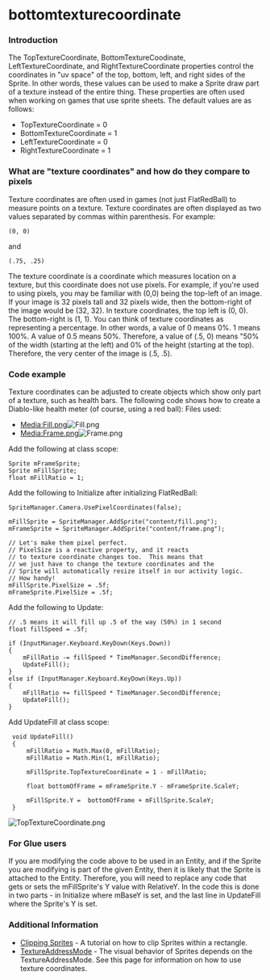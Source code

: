 # bottomtexturecoordinate

### Introduction

The TopTextureCoordinate, BottomTextureCoodinate, LeftTextureCoordinate, and RightTextureCoordinate properties control the coordinates in "uv space" of the top, bottom, left, and right sides of the Sprite. In other words, these values can be used to make a Sprite draw part of a texture instead of the entire thing. These properties are often used when working on games that use sprite sheets. The default values are as follows:

* TopTextureCoordinate = 0
* BottomTextureCoordinate = 1
* LeftTextureCoordinate = 0
* RightTextureCoordinate = 1

### What are "texture coordinates" and how do they compare to pixels

Texture coordinates are often used in games (not just FlatRedBall) to measure points on a texture. Texture coordinates are often displayed as two values separated by commas within parenthesis. For example:

```
(0, 0)
```

and

```
(.75, .25)
```

The texture coordinate is a coordinate which measures location on a texture, but this coordinate does not use pixels. For example, if you're used to using pixels, you may be familiar with (0,0) being the top-left of an image. If your image is 32 pixels tall and 32 pixels wide, then the bottom-right of the image would be (32, 32). In texture coordinates, the top left is (0, 0). The bottom-right is (1, 1). You can think of texture coordinates as representing a percentage. In other words, a value of 0 means 0%. 1 means 100%. A value of 0.5 means 50%. Therefore, a value of (.5, 0) means "50% of the width (starting at the left) and 0% of the height (starting at the top). Therefore, the very center of the image is (.5, .5).

### Code example

Texture coordinates can be adjusted to create objects which show only part of a texture, such as health bars. The following code shows how to create a Diablo-like health meter (of course, using a red ball): Files used:

* [Media:Fill.png](../../../../frb/docs/images/e/ed/Fill.png)![Fill.png](../../../../media/migrated_media-Fill.png)
* [Media:Frame.png](../../../../frb/docs/images/c/c5/Frame.png)![Frame.png](../../../../media/migrated_media-Frame.png)

Add the following at class scope:

```
Sprite mFrameSprite;
Sprite mFillSprite;
float mFillRatio = 1;
```

Add the following to Initialize after initializing FlatRedBall:

```
SpriteManager.Camera.UsePixelCoordinates(false);

mFillSprite = SpriteManager.AddSprite("content/fill.png");
mFrameSprite = SpriteManager.AddSprite("content/frame.png");

// Let's make them pixel perfect.
// PixelSize is a reactive property, and it reacts
// to texture coordinate changes too.  This means that
// we just have to change the texture coordinates and the
// Sprite will automatically resize itself in our activity logic.
// How handy!
mFillSprite.PixelSize = .5f;
mFrameSprite.PixelSize = .5f;
```

Add the following to Update:

```
// .5 means it will fill up .5 of the way (50%) in 1 second
float fillSpeed = .5f;

if (InputManager.Keyboard.KeyDown(Keys.Down))
{
    mFillRatio -= fillSpeed * TimeManager.SecondDifference;
    UpdateFill();
}
else if (InputManager.Keyboard.KeyDown(Keys.Up))
{
    mFillRatio += fillSpeed * TimeManager.SecondDifference;
    UpdateFill();
}
```

Add UpdateFill at class scope:

```
 void UpdateFill()
 {
     mFillRatio = Math.Max(0, mFillRatio);
     mFillRatio = Math.Min(1, mFillRatio);
 
     mFillSprite.TopTextureCoordinate = 1 - mFillRatio;

     float bottomOfFrame = mFrameSprite.Y - mFrameSprite.ScaleY;

     mFillSprite.Y =  bottomOfFrame + mFillSprite.ScaleY;
 }
```

![TopTextureCoordinate.png](../../../../media/migrated_media-TopTextureCoordinate.png)

### For Glue users

If you are modifying the code above to be used in an Entity, and if the Sprite you are modifying is part of the given Entity, then it is likely that the Sprite is attached to the Entity. Therefore, you will need to replace any code that gets or sets the mFillSprite's Y value with RelativeY. In the code this is done in two parts - in Initialize where mBaseY is set, and the last line in UpdateFill where the Sprite's Y is set.

### Additional Information

* [Clipping Sprites](../../../../frb/docs/index.php) - A tutorial on how to clip Sprites within a rectangle.
* [TextureAddressMode](../../../../frb/docs/index.php) - The visual behavior of Sprites depends on the TextureAddressMode. See this page for information on how to use texture coordinates.
